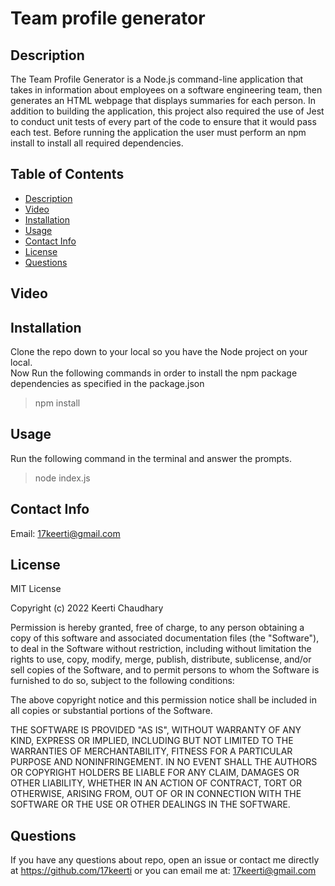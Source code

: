 # Team profile generator

## Description
The Team Profile Generator is a Node.js command-line application that takes in information about employees on a software engineering team, then generates an HTML webpage that displays summaries for each person. In addition to building the application, this project also required the use of Jest to conduct unit tests of every part of the code to ensure that it would pass each test. Before running the application the user must perform an npm install to install all required dependencies.

## Table of Contents

  - [Description](#description)
  - [Video](#video)
  - [Installation](#installation)
  - [Usage](#usage)
  - [Contact Info](#contact-info)
  - [License](#license)
  - [Questions](#questions)

## Video




## Installation

Clone the repo down to your local so you have the Node project on your local.<br>
Now Run the following commands in order to install the npm package dependencies as specified in the package.json

>npm install <br>


## Usage

Run the following command in the terminal and answer the prompts.</br>
>node index.js <br>

## Contact Info

Email: [17keerti@gmail.com](mailto:17keerti@gmail.com)

## License

MIT License

Copyright (c) 2022 Keerti Chaudhary

Permission is hereby granted, free of charge, to any person obtaining a copy
of this software and associated documentation files (the "Software"), to deal
in the Software without restriction, including without limitation the rights
to use, copy, modify, merge, publish, distribute, sublicense, and/or sell
copies of the Software, and to permit persons to whom the Software is
furnished to do so, subject to the following conditions:

The above copyright notice and this permission notice shall be included in all
copies or substantial portions of the Software.

THE SOFTWARE IS PROVIDED "AS IS", WITHOUT WARRANTY OF ANY KIND, EXPRESS OR
IMPLIED, INCLUDING BUT NOT LIMITED TO THE WARRANTIES OF MERCHANTABILITY,
FITNESS FOR A PARTICULAR PURPOSE AND NONINFRINGEMENT. IN NO EVENT SHALL THE
AUTHORS OR COPYRIGHT HOLDERS BE LIABLE FOR ANY CLAIM, DAMAGES OR OTHER
LIABILITY, WHETHER IN AN ACTION OF CONTRACT, TORT OR OTHERWISE, ARISING FROM,
OUT OF OR IN CONNECTION WITH THE SOFTWARE OR THE USE OR OTHER DEALINGS IN THE
SOFTWARE.

## Questions

If you have any questions about repo, open an issue or contact me directly at <https://github.com/17keerti> or you can email me at: [17keerti@gmail.com](mailto:17keerti@gmail.com)